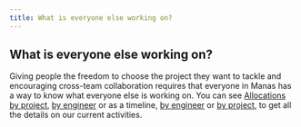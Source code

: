 ```yaml
---
title: What is everyone else working on?
---
```

## What is everyone else working on?

Giving people the freedom to choose the project they want to tackle and encouraging cross-team collaboration requires that everyone in Manas has a way to know what everyone else is working on. You can see [Allocations by project](https://airtable.com/shrdXXwdf1POr7yzh/tbl4serdEgBv18iNs), [by engineer](https://airtable.com/shrJmH4lZJe404FW4/tblsxRTLjw0PsXE4C) or as a timeline, [by engineer](https://airtable.com/shrCksRSQqrVIrunv) or [by project](https://airtable.com/shr7GT27a8ia5tK5Y/tblYxumY4YvPjNOv6/viwkLjVGhmmbhhj9n), to get all the details on our current activities.
